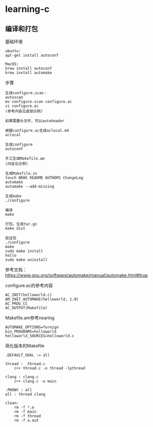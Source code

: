 # learning-c

## 编译和打包

基础环境
```
ubuntu:
apt-get install autoconf

MacOS:
brew install autoconf
brew install automake
```

步骤
```
生成configure.scan：
autoscan
mv configure.scan configure.ac
vi configure.ac
(参考内容见底部示例)

如果需要头文件，可以autoheader

根据configure.ac生成aclocal.m4
aclocal

生成configure
autoconf

手工生成Makefile.am
(内容见示例)

生成Makefile.in
touch NEWS README AUTHORS ChangeLog
automake
automake --add-missing

生成make
./configure

编译
make

打包，生成tar.gz
make dist

验证包
./configure
make
sudo make install
hello
sudo make uninstall
```

参考文档：https://www.gnu.org/software/automake/manual/automake.html#true

configure.ac的参考内容
```
AC_INIT(helloworld.c)
AM_INIT_AUTOMAKE(helloworld, 1.0)
AC_PROG_CC
AC_OUTPUT(Makefile)
```

Makefile.am参考nearing
```
AUTOMAKE_OPTIONS=foreign
bin_PROGRAMS=helloworld
helloworld_SOURCES=helloworld.c
```

简化版本的Makefile

```
.DEFAULT_GOAL := all

thread :  thread.c
	c++ thread.c -o thread -lpthread

clang : clang.c
	c++ clang.c -o main

.PHONY : all
all : thread clang

clean:
	rm -f *.o
	rm -f main
	rm -f thread
	rm -f a.out

```